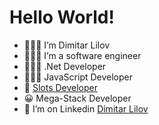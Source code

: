 # Hello World!

* 🙋🏼‍♂️ I’m Dimitar Lilov
* 👨🏼‍💻 I’m a software engineer
* 👨🏼‍💻 .Net Developer
* 👨🏼‍💻 JavaScript Developer
* 🎰 [Slots Developer](https://7mojos.com/slots)
* 😀 Mega-Stack Developer
* 💼 I’m on Linkedin [Dimitar Lilov](https://www.linkedin.com/in/dimitar-lilov-655a221a4/)
